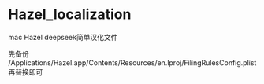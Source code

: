 # Hazel_localization
mac Hazel deepseek简单汉化文件

先备份 /Applications/Hazel.app/Contents/Resources/en.lproj/FilingRulesConfig.plist
再替换即可
